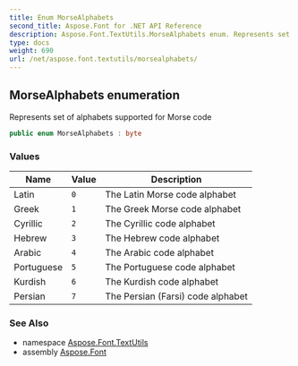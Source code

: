 ```yaml
---
title: Enum MorseAlphabets
second_title: Aspose.Font for .NET API Reference
description: Aspose.Font.TextUtils.MorseAlphabets enum. Represents set of alphabets supported for Morse code
type: docs
weight: 690
url: /net/aspose.font.textutils/morsealphabets/
---
```

## MorseAlphabets enumeration

Represents set of alphabets supported for Morse code

```csharp
public enum MorseAlphabets : byte
```

### Values

| Name | Value | Description |
| --- | --- | --- |
| Latin | `0` | The Latin Morse code alphabet |
| Greek | `1` | The Greek Morse code alphabet |
| Cyrillic | `2` | The Cyrillic code alphabet |
| Hebrew | `3` | The Hebrew code alphabet |
| Arabic | `4` | The Arabic code alphabet |
| Portuguese | `5` | The Portuguese code alphabet |
| Kurdish | `6` | The Kurdish code alphabet |
| Persian | `7` | The Persian (Farsi) code alphabet |

### See Also

* namespace [Aspose.Font.TextUtils](../../aspose.font.textutils/)
* assembly [Aspose.Font](../../)


